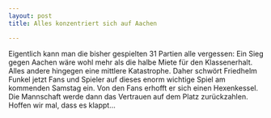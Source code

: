 ```yaml
---
layout: post
title: Alles konzentriert sich auf Aachen

---
```


Eigentlich kann man die bisher gespielten 31 Partien alle vergessen: Ein Sieg gegen Aachen wäre wohl mehr als die halbe Miete für den Klassenerhalt. Alles andere hingegen eine mittlere Katastrophe. Daher schwört Friedhelm Funkel jetzt Fans und Spieler auf dieses enorm wichtige Spiel am kommenden Samstag ein. Von den Fans erhofft er sich einen Hexenkessel. Die Mannschaft werde dann das Vertrauen auf dem Platz zurückzahlen. Hoffen wir mal, dass es klappt...


